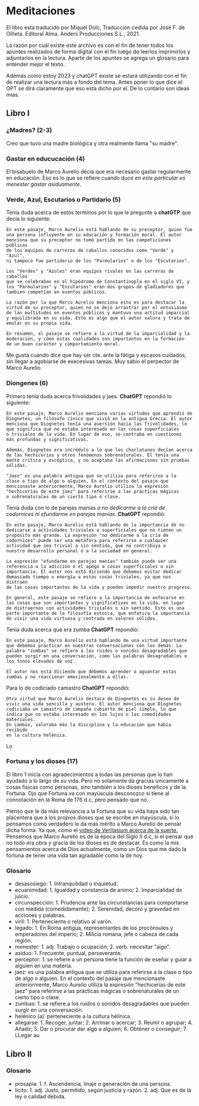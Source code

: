 # Meditaciones

El libro esta traducido por Miquel Dolc, Traducción cedida por José F. de
Olñeta. Editoral Alma. Anders Producciones S.L., 2021.

La razón por cuál existe este archivo es con el fin de tener todos los apuntes
realizados de forma digital con el fin luego de leerlos imprimirlos y
adjuntarlos en la lectura. Aparte de los apuntes se agrega un glosario para
entender mejor el texto.

Además como estoy 2023 y chatGPT existe se estará utilizando con el fin
de realizar una lectura más a fondo del tema. Antes poner lo que dice
el GPT se dirá claramente que eso esta dicho por el. De lo contario son
ideas mías.

## Libro I

### ¿Madres? (2-3)

Creo que tuvo una madre biológica y otra realmente llama "su madre".

### Gastar en educucación (4)

El bisabuelo de Marco Aurelio decía que era necesario gastar regularmente
en educación. Eso es lo que se refiere cuando duce _en este particular es 
menester gastar asiduamente_.

### Verde, Azul, Escutarios o Partidario (5)

Tenía duda acerca de estos terminos por lo que le pregunte a **chatGTP** 
que decía lo siguiente:


```
En este pasaje, Marco Aurelio está hablando de su preceptor, quien fue 
una persona influyente en su educación y formación moral. El autor 
menciona que su preceptor no tomó partido en las competiciones públicas 
de los equipos de carreras de caballos conocidos como "Verde" y "Azul", 
ni tampoco fue partidario de los "Parmularios" o de los "Escutarios".

Los "Verdes" y "Azules" eran equipos rivales en las carreras de caballos 
que se celebraban en el hipódromo de Constantinopla en el siglo VI, y 
los "Parmularios" y "Escutarios" eran dos grupos de gladiadores que 
también competían en eventos públicos.

La razón por la que Marco Aurelio menciona esto es para destacar la 
virtud de su preceptor, quien no se dejó arrastrar por el entusiasmo 
de las multitudes en eventos públicos y mantuvo una actitud imparcial 
y equilibrada en su vida. Esto es algo que el autor valora y trata de 
emular en su propia vida.

En resumen, el pasaje se refiere a la virtud de la imparcialidad y la 
moderación, y cómo estas cualidades son importantes en la formación 
de un buen carácter y comportamiento moral.

```

Me gusta cuando dice que hay ser cte. ante la fátiga y escasos cuidados,
sin llegar a agobiarse de execesivas tareas. Muy sabio el perpector de
Marco Aurelio.

### Diongenes (6)

Primero tenía duda acerca frivolidades y jaes. **ChatGPT** repondió lo
siguiente:

```
En este pasaje, Marco Aurelio menciona varias virtudes que aprendió de
Diognetes, un filósofo cínico que vivió en la antigua Grecia. El autor
menciona que Diognetes tenía una aversión hacia las frivolidades, lo
que significa que no estaba interesado en las cosas superficiales
o triviales de la vida. En lugar de eso, se centraba en cuestiones
más profundas y significativas.

Además, Diognetes era incrédulo a lo que los charlatanes decían acerca
de las hechicerías y otros fenómenos sobrenaturales. Él tenía una 
mente crítica y escéptica, y no aceptaba las afirmaciones sin pruebas
sólidas.

"Jaez" es una palabra antigua que se utiliza para referirse a la
clase o tipo de algo o alguien. En el contexto del pasaje que
mencionaste anteriormente, Marco Aurelio utiliza la expresión
"hechicerías de este jaez" para referirse a las prácticas mágicas
o sobrenaturales de un cierto tipo o clase.
```

Tenia duda con lo de parejas manias _a no dedicarme a la cria de
codornices ni efundarme en parejas manías_. **ChatGPT** repondió:

```
En este pasaje, Marco Aurelio está hablando de la importancia de no
dedicarse a actividades triviales o superficiales que no tienen un
propósito más grande. La expresión "no dedicarme a la cría de
codornices" puede ser una metáfora para referirse a cualquier
actividad que sea trivial o sin sentido, que no contribuya a
nuestro desarrollo personal o a la sociedad en general.

La expresión "efundarme en parejas manías" también puede ser una
referencia a la adicción o el apego a cosas superficiales o sin
importancia. El autor nos está diciendo que debemos evitar dedicar
demasiado tiempo o energía a estas cosas triviales, ya que nos distraen
de las cosas importantes de la vida y pueden impedir nuestro progreso.

En general, este pasaje se refiere a la importancia de enfocarse en
las cosas que son importantes y significativas en la vida, en lugar
de distraernos con actividades triviales o sin sentido. Esto es una
parte importante de la filosofía estoica, que enfatiza la importancia
de vivir una vida virtuosa y centrada en valores sólidos.

```

Tenía duda acerca que era zumba **ChatGPT** repondió:

```
En este pasaje, Marco Aurelio está hablando de una virtud importante 
que debemos practicar en nuestras conversaciones con los demás. La 
palabra "zumbas" se refiere a los ruidos o sonidos desagradables que
pueden surgir en una conversación, como las palabras desagradables o
los tonos elevados de voz.

El autor nos está diciendo que debemos aprender a aguantar estas 
zumbas y no reaccionar emocionalmente a ellas.
```

Para lo de codiciado camastro  **ChatGPT** repondió:

```
Otra virtud que Marco Aurelio destaca de Diognetes es su deseo de 
vivir una vida sencilla y austera. El autor menciona que Diognetes
codiciaba un camastro de campaña cubierto de piel simple, lo que 
indica que no estaba interesado en los lujos o las comodidades materiales.
En cambio, valoraba más la disciplina y la educación que había recibido
en la cultura helénica.

```

Lo 

### Fortuna y los dioses (17)

El libro 1 inicia con agradecimientos a todas las personas que lo han
ayudado a lo largo de su vida. Pero no solamente da gracias unicamente a cosas
físicas como personas, sino también a los dioses benéficos y de la Fortuna. Ojo
que Fortuna va con mayúscula desconozco si tiene al connotación en la Roma de
176 d.c, pero pensado que no.

Pienso que le da más relevancia a la Fortuna que su vida haya sido tan
placentera
que a los propios dioses que se escribe en mayúscula, si lo pensamos como
verdadero le da más mérito a Marco Aurelio de pensar dicha forma. Ya que,
como el
[vídeo de Veritasium acerca de la suerte.](https://www.youtube.com/watch?v=3LopI4YeC4I&vl=en)
Pensemos que Marco Aurelio es de la época del Siglo II d.c, si el pensar que
*no* todo era obra y gracia de los dioses es de destacar. Es como la mis
pensamientos acerca de Dios actualmente, como un Dios que me dado la fortuna
de tener una vida tan agradable como la de hoy.

### Glosario

- desasosiego: 1. Intranquilidad o inquietud.
- ecuanimidad: 1. Igualdad y constancia de animo; 2. Imparcialidad de juicio.
- circunspección: 1. Prudencia ante las circunstancias para comportarse con
medida (comedidamente); 2. Serenidad, decoro y gravedad en acciones y palabras.
- viril: 1. Perteneciente o relativo al varón.
- legado: 1. En Roma antigua, representantes de los procónsules y emperadores
del imperio; 2. Milicia romana, jefe o cabeza de cada región.
- menester: 1. adj. Trabajo o ocupación; 2. verb. necesitar "algo".
- asiduo: 1. Frecuente, puntual, perseverante.
- perceptor: 1. se refiere a un persona tiene la función de eseñar y guiar
a alguien en una materia.
- jaez: es una palabra antigua que se utiliza para referirse a la clase
o tipo de algo o alguien. En el contexto del pasaje que mencionaste
anteriormente, Marco Aurelio utiliza la expresión "hechicerías de 
este jaez" para referirse a las prácticas mágicas o sobrenaturales
de un cierto tipo o clase.
- zumbas: 1. se refiere a los ruidos o sonidos desagradables que
pueden surgir en una conversación.
- helénico (a): perteneciente a la cultura hélinica.
- allegarse: 1. Recoger, juntar; 2. Arrimar o acercar; 3. Reunir o
agrupar; 4. Añadir; 5. Dar o procurar dar algo a alguien; 6. Obtener o
conseguir; 7. LLegar au

## Libro II

### Glosario

- prosapia: 1. f. Ascendencia, linaje o generación de una persona.
- lícito: 1. adj. Justo, permitido, según justicia y razón. 2. adj. Que
es de la ley o calidad debida.

